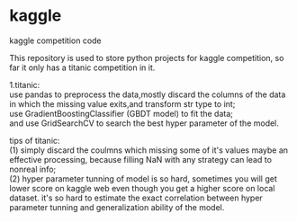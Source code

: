 # kaggle
kaggle competition code

This repository is used to store python projects for kaggle competition, so far it only has a titanic competition in it.  
  
1.titanic:  
use pandas to preprocess the data,mostly discard the columns of the data in which the missing value exits,and transform str type to int;  
use GradientBoostingClassifier (GBDT model) to fit the data;  
and use GridSearchCV to search the best hyper parameter of the model.

tips of titanic:  
(1) simply discard the coulmns which missing some of it's values maybe an effective processing, because filling NaN with any strategy can lead to nonreal info;  
(2) hyper parameter tunning of model is so hard, sometimes you will get lower score on kaggle web even though you get a higher score on local dataset. it's so hard to estimate the exact correlation between hyper parameter tunning and generalization ability of the model.
